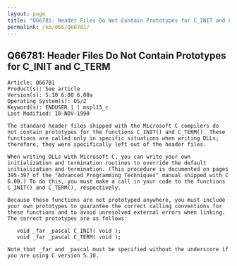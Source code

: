 ```yaml
---
layout: page
title: "Q66781: Header Files Do Not Contain Prototypes for C_INIT and C_TERM"
permalink: /kb/066/Q66781/
---
```


## Q66781: Header Files Do Not Contain Prototypes for C_INIT and C_TERM

	Article: Q66781
	Product(s): See article
	Version(s): 5.10 6.00 6.00a
	Operating System(s): OS/2
	Keyword(s): ENDUSER | | mspl13_c
	Last Modified: 10-NOV-1990
	
	The standard header files shipped with the Microsoft C compilers do
	not contain prototypes for the functions C_INIT() and C_TERM(). These
	functions are called only in specific situations when writing DLLs;
	therefore, they were specifically left out of the header files.
	
	When writing DLLs with Microsoft C, you can write your own
	initialization and termination routines to override the default
	initialization and termination. (This procedure is documented on pages
	395-397 of the "Advanced Programming Techniques" manual shipped with C
	6.00.) To do this, you must make a call in your code to the functions
	C_INIT() and C_TERM(), respectively.
	
	Because these functions are not prototyped anywhere, you must include
	your own prototypes to guarantee the correct calling conventions for
	these functions and to avoid unresolved external errors when linking.
	The correct prototypes are as follows:
	
	   void _far _pascal C_INIT( void );
	   void _far _pascal C_TERM( void );
	
	Note that _far and _pascal must be specified without the underscore if
	you are using C version 5.10.
